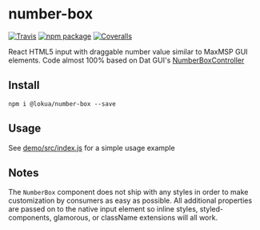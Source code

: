 # number-box

[![Travis][build-badge]][build]
[![npm package][npm-badge]][npm]
[![Coveralls][coveralls-badge]][coveralls]

React HTML5 input with draggable number value similar to MaxMSP GUI elements.
Code almost 100% based on Dat GUI's [NumberBoxController](https://github.com/dataarts/dat.gui/blob/master/src/dat/controllers/NumberControllerBox.js)

## Install

```
npm i @lokua/number-box --save
```

## Usage

See [demo/src/index.js](demo-source) for a simple usage example

## Notes

The `NumberBox` component does not ship with any styles in order to make
customization by consumers as easy as possible. All additional properties
are passed on to the native input element so inline styles, styled-components,
glamorous, or className extensions will all work.

[build-badge]: https://img.shields.io/travis/user/repo/master.png?style=flat-square
[build]: https://travis-ci.org/user/repo
[npm-badge]: https://img.shields.io/npm/v/npm-package.png?style=flat-square
[npm]: https://www.npmjs.org/package/npm-package
[coveralls-badge]: https://img.shields.io/coveralls/user/repo/master.png?style=flat-square
[coveralls]: https://coveralls.io/github/user/repo
[demo-source]: demo/src/index.js
